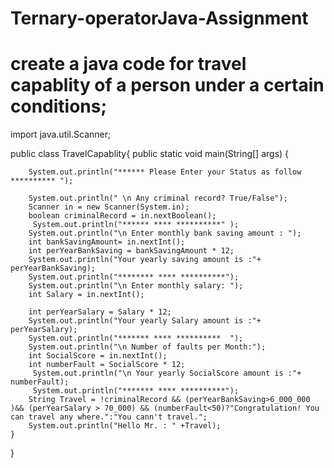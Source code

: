 # Ternary-operatorJava-Assignment
#  create a java code for travel capablity of a person under a certain conditions;

import java.util.Scanner;

public class TravelCapablity{
    public static void main(String[] args) {
       
        System.out.println("****** Please Enter your Status as follow ********** ");

        System.out.println(" \n Any criminal record? True/False");
        Scanner in = new Scanner(System.in);
        boolean criminalRecord = in.nextBoolean();
         System.out.println("****** **** **********" );
        System.out.println("\n Enter monthly bank saving amount : ");
        int bankSavingAmount= in.nextInt();
        int perYearBankSaving = bankSavingAmount * 12;
        System.out.println("Your yearly saving amount is :"+ perYearBankSaving);
        System.out.println("******** **** **********");
        System.out.println("\n Enter monthly salary: ");
        int Salary = in.nextInt();
        
        int perYearSalary = Salary * 12;
        System.out.println("Your yearly Salary amount is :"+ perYearSalary);
        System.out.println("******* **** **********  ");
        System.out.println("\n Number of faults per Month:");
        int SocialScore = in.nextInt();
        int numberFault = SocialScore * 12;
         System.out.println("\n Your yearly SocialScore amount is :"+ numberFault);
         System.out.println("******* **** **********");
        String Travel = !criminalRecord && (perYearBankSaving>6_000_000 )&& (perYearSalary > 70_000) && (numberFault<50)?"Congratulation! You can travel any where.":"You cann't travel.";
        System.out.println("Hello Mr. : " +Travel);
    }
}
